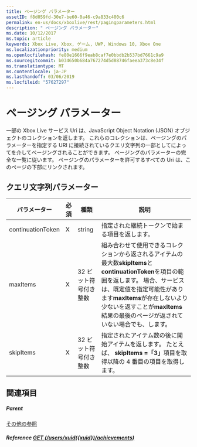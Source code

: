 ```yaml
---
title: ページング パラメーター
assetID: f8d059fd-30e7-be60-0a46-c9a833c400c6
permalink: en-us/docs/xboxlive/rest/pagingparameters.html
description: " ページング パラメーター"
ms.date: 10/12/2017
ms.topic: article
keywords: Xbox Live, Xbox, ゲーム, UWP, Windows 10, Xbox One
ms.localizationpriority: medium
ms.openlocfilehash: fe80e1666f9eab8caf7e0bbdb2b537bd7661c9a9
ms.sourcegitcommit: b034650b684a767274d5d88746faeea373c8e34f
ms.translationtype: MT
ms.contentlocale: ja-JP
ms.lasthandoff: 03/06/2019
ms.locfileid: "57627297"
---
```

# <a name="paging-parameters"></a>ページング パラメーター
 
一部の Xbox Live サービス Uri は、JavaScript Object Notation (JSON) オブジェクトのコレクションを返します。 これらのコレクションは、ページングのパラメーターを指定する URI に接続されているクエリ文字列の一部としてによってを介してページングされることができます。 ページングのパラメーターの完全な一覧に従います。 ページングのパラメーターを許可するすべての Uri は、このページの下部にリンクされます。
 
<a id="ID4E2"></a>

 
## <a name="query-string-parameters"></a>クエリ文字列パラメーター 
 
| パラメーター| 必須| 種類| 説明| 
| --- | --- | --- | --- | 
| continuationToken| X| string| 指定された継続トークンで始まる項目を返します。 | 
| maxItems| X| 32 ビット符号付き整数| 組み合わせて使用できるコレクションから返されるアイテムの最大数<b>skipItems</b>と<b>continuationToken</b>を項目の範囲を返します。 場合、サービスは、既定値を指定可能性があります<b>maxItems</b>が存在しないより少ないを返すことが<b>maxItems</b>結果の最後のページが返されていない場合でも、します。 | 
| skipItems| X| 32 ビット符号付き整数| 指定されたアイテム数の後に開始アイテムを返します。 たとえば、 <b>skipItems =「3」</b>項目を取得以降の 4 番目の項目を取得します。 | 
  
<a id="ID4EDD"></a>

 
## <a name="see-also"></a>関連項目
 
<a id="ID4EFD"></a>

 
##### <a name="parent"></a>Parent  

[その他の参照](atoc-xboxlivews-reference-additional.md)

  
<a id="ID4ERD"></a>

 
##### <a name="reference--get-usersxuidxuidachievementsuriachievementsuri-achievementsusersxuidachievementsgetv2md"></a>Reference  [GET (/users/xuid({xuid})/achievements)](../uri/achievements/uri-achievementsusersxuidachievementsgetv2.md)

   